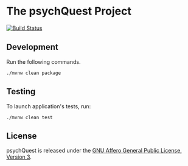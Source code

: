 # The psychQuest Project

[![Build Status](https://travis-ci.org/psychquest/psychquest.svg?branch=develop)](https://travis-ci.org/psychquest/psychquest)

## Development

Run the following commands.

    ./mvnw clean package

## Testing

To launch application's tests, run:

    ./mvnw clean test

## License

psychQuest is released under the [GNU Affero General Public License, Version 3](https://www.gnu.org/licenses/agpl-3.0.html).
